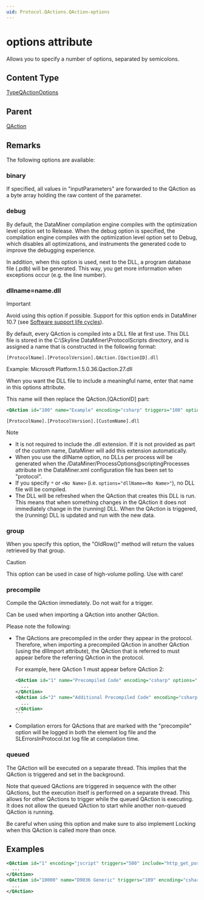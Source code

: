 ```yaml
---
uid: Protocol.QActions.QAction-options
---
```


# options attribute

Allows you to specify a number of options, separated by semicolons.<!-- RN 6457 -->

## Content Type

[TypeQActionOptions](xref:Protocol-TypeQActionOptions)

## Parent

[QAction](xref:Protocol.QActions.QAction)

## Remarks

The following options are available:

### binary

If specified, all values in "inputParameters" are forwarded to the QAction as a byte array holding the raw content of the parameter.

### debug

By default, the DataMiner compilation engine compiles with the optimization level option set to Release. When the debug option is specified, the compilation engine compiles with the optimization level option set to Debug, which disables all optimizations, and instruments the generated code to improve the debugging experience.

In addition, when this option is used, next to the DLL, a program database file (.pdb) will be generated. This way, you get more information when exceptions occur (e.g. the line number).

### dllname=name.dll

> [!IMPORTANT]
> Avoid using this option if possible. Support for this option ends in DataMiner 10.7 (see [Software support life cycles](xref:Software_support_life_cycles#dataminer-functionality-evolution-and-retirement)).

By default, every QAction is compiled into a DLL file at first use. This DLL file is stored in the C:\Skyline DataMiner\ProtocolScripts directory, and is assigned a name that is constructed in the following format:

`[ProtocolName].[ProtocolVersion].QAction.[QactionID].dll`

Example: Microsoft Platform.1.5.0.36.Qaction.27.dll

When you want the DLL file to include a meaningful name, enter that name in this options attribute.

This name will then replace the QAction.[QActionID] part:

```xml
<QAction id="100" name="Example" encoding="csharp" triggers="100" options="dllName=[CustomName]">
```

`[ProtocolName].[ProtocolVersion].[CustomName].dll`

> [!NOTE]
>
> - It is not required to include the .dll extension. If it is not provided as part of the custom name, DataMiner will add this extension automatically.
> - When you use the dllName option, no DLLs per process will be generated when the
> /DataMiner/ProcessOptions@scriptingProcesses attribute in the DataMiner.xml configuration file has been set to "protocol".
> - If you specify `*` or `<No Name>` (i.e. `options="dllName=<No Name>"`), no DLL file will be compiled.
> - The DLL will be refreshed when the QAction that creates this DLL is run. This means that when something changes in the QAction it does not immediately change in the (running) DLL. When the QAction is triggered, the (running) DLL is updated and run with the new data.

### group

When you specify this option, the "OldRow()" method will return the values retrieved by that group.

> [!CAUTION]
> This option can be used in case of high-volume polling. Use with care!

### precompile

<!-- RN 6457 -->

Compile the QAction immediately. Do not wait for a trigger.

Can be used when importing a QAction into another QAction.

Please note the following:

- The QActions are precompiled in the order they appear in the protocol. Therefore, when importing a precompiled QAction in another QAction (using the dllImport attribute), the QAction that is referred to must appear before the referring QAction in the protocol.

  For example, here QAction 1 must appear before QAction 2:

  ````xml
  <QAction id="1" name="Precompiled Code" encoding="csharp" options="precompile">
    ...
  </QAction>
  <QAction id="2" name="Additional Precompiled Code" encoding="csharp" options="precompile" dllImport="[ProtocolName].[ProtocolVersion].QAction.1.dll">
    ...
  </QAction>
  ```

- Compilation errors for QActions that are marked with the "precompile" option will be logged in both the element log file and the SLErrorsInProtocol.txt log file at compilation time.<!-- RN 21645 -->

### queued

The QAction will be executed on a separate thread. This implies that the QAction is triggered and set in the background.

Note that queued QActions are triggered in sequence with the other QActions, but the execution itself is performed on a separate thread. This allows for other QActions to trigger while the queued QAction is executing. It does not allow the queued QAction to start while another non-queued QAction is running.

Be careful when using this option and make sure to also implement Locking when this QAction is called more than once.

## Examples

```xml
<QAction id="1" encoding="jscript" triggers="500" include="http_get_post.js">
  ...
</QAction>
<QAction id="10000" name="D9036 Generic" triggers="109" encoding="csharp" options="dllname=D9036GenericClasses.dll" >
  ...
</QAction>
```
